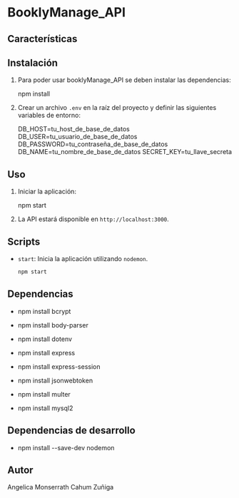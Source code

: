 # BooklyManage_API

## Características

## Instalación

1. Para poder usar booklyManage_API se deben instalar las dependencias:

    npm install

2. Crear un archivo `.env` en la raíz del proyecto y definir las siguientes variables de entorno:

    DB_HOST=tu_host_de_base_de_datos
    DB_USER=tu_usuario_de_base_de_datos
    DB_PASSWORD=tu_contraseña_de_base_de_datos
    DB_NAME=tu_nombre_de_base_de_datos
    SECRET_KEY=tu_llave_secreta
    

## Uso

1. Iniciar la aplicación:

    npm start


2. La API estará disponible en `http://localhost:3000`.

## Scripts

- `start`: Inicia la aplicación utilizando `nodemon`.

    ```sh
    npm start
    ```

## Dependencias

-  npm install bcrypt
    
-  npm install body-parser
  
-  npm install dotenv
 
-  npm install express
  
-  npm install express-session
   
-  npm install jsonwebtoken

-  npm install multer
    
-  npm install mysql2
    

## Dependencias de desarrollo

- npm install --save-dev nodemon
 

## Autor

Angelica Monserrath Cahum Zuñiga


